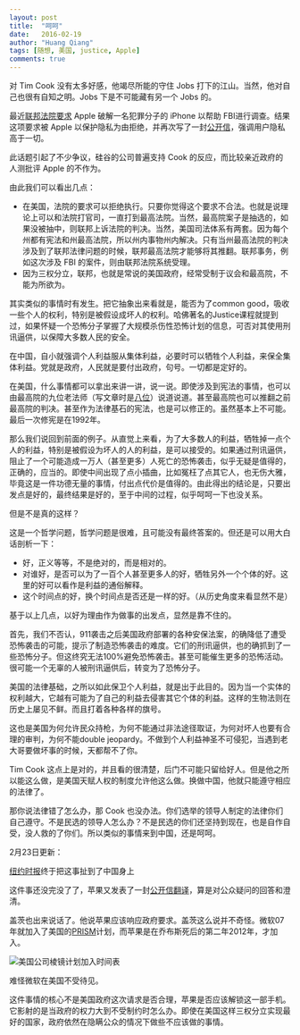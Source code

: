 ```yaml
---
layout: post
title:  "呵呵"
date:   2016-02-19
author: "Huang Qiang"
tags: [随想, 美国, justice, Apple]
comments: true
---
```


对 Tim Cook 没有太多好感，他竭尽所能的守住 Jobs 打下的江山。当然，他对自己也很有自知之明。Jobs 下是不可能藏有另一个 Jobs 的。

最近[联邦法院要求][1] Apple 破解一名犯罪分子的 iPhone 以帮助 FBI进行调查。结果这项要求被 Apple 以保护隐私为由拒绝，并再次写了一封[公开信][2]，强调用户隐私高于一切。

此话题引起了不少争议，硅谷的公司普遍支持 Cook 的反应，而比较亲近政府的人测批评 Apple 的不作为。

由此我们可以看出几点：

* 在美国，法院的要求可以拒绝执行。只要你觉得这个要求不合法。也就是说理论上可以和法院打官司，一直打到最高法院。当然，最高院案子是抽选的，如果没被抽中，则联邦上诉法院的判决。当然，美国司法体系有两套。因为每个州都有宪法和州最高法院，所以州内事物州内解决。只有当州最高法院的判决涉及到了联邦法律问题的时候，联邦最高法院才能够将其推翻。联邦事务，例如这次涉及 FBI 的案件，则由联邦法院系统受理。
* 因为三权分立，联邦，也就是常说的美国政府，经常受制于议会和最高院，不能为所欲为。

其实类似的事情时有发生。把它抽象出来看就是，能否为了common good，吸收一些个人的权利，特别是被假设成坏人的权利。哈佛著名的Justice课程就提到过，如果怀疑一个恐怖分子掌握了大规模杀伤性恐怖计划的信息，可否对其使用刑讯逼供，以保障大多数人民的安全。

在中国，自小就强调个人利益服从集体利益，必要时可以牺牲个人利益，来保全集体利益。党就是政府，人民就是要付出政府，句号。一切都是定好的。

在美国，什么事情都可以拿出来讲一讲，说一说。即使涉及到宪法的事情，也可以由最高院的九位老法师（写文章时是[八位][3]）说道说道。甚至最高院也可以推翻之前最高院的判决。甚至作为法律基石的宪法，也是可以修正的。虽然基本上不可能。最后一次修宪是在1992年。

那么我们说回到前面的例子。从直觉上来看，为了大多数人的利益，牺牲掉一点个人的利益，特别是被假设为坏人的人的利益，是可以接受的。如果通过刑讯逼供，阻止了一个可能造成一万人（甚至更多）人死亡的恐怖袭击，似乎无疑是值得的，正确的，应当的。即使中间出现了点小插曲，比如冤枉了点其它人，也无伤大雅，毕竟这是一件功德无量的事情，付出点代价是值得的。由此得出的结论是，只要出发点是好的，最终结果是好的，至于中间的过程，似乎呵呵一下也没关系。

但是不是真的这样？

这是一个哲学问题，哲学问题是很难，且可能没有最终答案的。但还是可以用大白话剖析一下：

* 好，正义等等，不是绝对的，而是相对的。
* 对谁好，是否可以为了一百个人甚至更多人的好，牺牲另外一个个体的好。这里的好可以看作是利益的通俗解释。
* 这个时间点的好，换个时间点是否还是一样的好。（从历史角度来看显然不是）

基于以上几点，以好为理由作为做事的出发点，显然是靠不住的。

首先，我们不否认，911袭击之后美国政府部署的各种安保法案，的确降低了遭受恐怖袭击的可能，提示了制造恐怖袭击的难度。它们的刑讯逼供，也的确抓到了一些恐怖分子。但这终究无法100%避免恐怖袭击。甚至可能催生更多的恐怖活动。很可能一个无辜的人被刑讯逼供后，转变为了恐怖分子。

美国的法律基础，之所以如此保卫个人利益，就是出于此目的。因为当一个实体的权利越大，它越有可能为了自己的利益去侵害其它个体的利益。这样的生物法则在历史上屡见不鲜。而且打着各种各样的旗号。

这也是美国为何允许民众持枪，为何不能通过非法途径取证，为何对坏人也要有合理的审判，为何不能double jeopardy。不做到个人利益神圣不可侵犯，当遇到老大哥要做坏事的时候，天都帮不了你。

Tim Cook 这点上是对的，并且看的很清楚，后门不可能只留给好人。但是他之所以能这么做，是美国天赋人权的制度允许他这么做。换做中国，他就只能遵守相应的法律了。

那你说法律错了怎么办，那 Cook 也没办法。你们选举的领导人制定的法律你们自己遵守。不是民选的领导人怎么办？不是民选的你们还坚持到现在，也是自作自受，没人救的了你们。所以类似的事情来到中国，还是呵呵。

2月23日更新：

[纽约时报][6]终于把这事扯到了中国身上

这件事还没完没了了，苹果又发表了一封[公开信][4][翻译][7]，算是对公众疑问的回答和澄清。

盖茨也出来说话了。他说苹果应该响应政府要求。盖茨这么说并不奇怪。微软07年就加入了美国的[PRISM][5]计划，而苹果是在乔布斯死后的第二年2012年，才加入。

![美国公司棱镜计划加入时间表](http://images.ifanr.cn/wp-content/uploads/2016/02/Prism_slide_5.jpg)

难怪微软在美国不受待见。

这件事情的核心不是美国政府这次请求是否合理，苹果是否应该解锁这一部手机。它影射的是当政府的权力大到不受制约时怎么办。即使在美国这样三权分立实现最好的国家，政府依然在隐瞒公众的情况下做些不应该做的事情。

[1]:http://www.nytimes.com/2016/02/18/technology/apple-timothy-cook-fbi-san-bernardino.html
[2]:http://www.apple.com/customer-letter/
[3]:http://www.nytimes.com/2016/02/14/us/antonin-scalia-death.html
[4]:http://www.apple.com/customer-letter/answers/
[5]:https://en.wikipedia.org/wiki/PRISM_(surveillance_program)
[6]:http://cn.nytimes.com/technology/20160223/c23apple/
[7]:http://www.williamlong.info/archives/4522.html